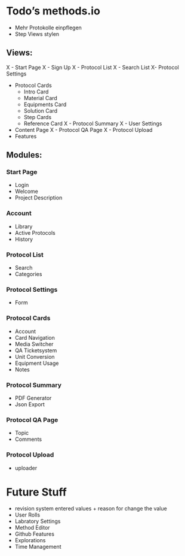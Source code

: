 # Todo’s methods.io

- Mehr  Protokolle einpflegen
- Step Views stylen


## Views:

X - Start Page
X - Sign Up
X - Protocol List
X - Search List
X- Protocol Settings
- Protocol Cards
	- Intro Card
	- Material Card
	- Equipments Card
	- Solution Card
	- Step Cards
    - Reference Card
X - Protocol Summary
X - User Settings
- Content Page
X - Protocol QA Page
X - Protocol Upload
- Features


## Modules:

### Start Page
- Login
- Welcome
- Project Description

### Account
- Library
- Active Protocols
- History

### Protocol List
- Search
- Categories

### Protocol Settings
- Form

### Protocol Cards
- Account
- Card Navigation
- Media Switcher
- QA Ticketsystem
- Unit Conversion
- Equipment Usage
- Notes

### Protocol Summary
- PDF Generator
- Json Export

### Protocol QA Page
- Topic
- Comments

### Protocol Upload
- uploader



# Future Stuff

- revision system entered values + reason for change the value
- User Rolls
- Labratory Settings
- Method Editor
- Github Features
- Explorations
- Time Management


